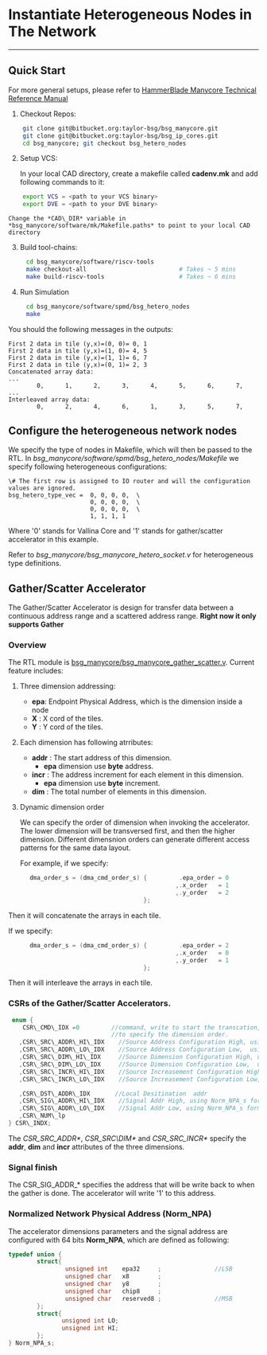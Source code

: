 # Instantiate Heterogeneous Nodes in The Network
---
## Quick Start

For more general setups, please refer to [HammerBlade Manycore 
Technical Reference Manual](https://docs.google.com/document/d/1b2g2nnMYidMkcn6iHJ9NGjpQYfZeWEmMdLeO_3nLtgo/edit?usp=sharing)


1. Checkout Repos:
```bash
    git clone git@bitbucket.org:taylor-bsg/bsg_manycore.git 
    git clone git@bitbucket.org:taylor-bsg/bsg_ip_cores.git 
    cd bsg_manycore; git checkout bsg_hetero_nodes
```

2. Setup VCS:

     In your local CAD directory, create a makefile called **cadenv.mk** and add following commands to it:
```bash
    export VCS = <path to your VCS binary>
    export DVE = <path to your DVE binary>
```
    Change the *CAD\_DIR* variable in *bsg_manycore/software/mk/Makefile.paths* to point to your local CAD directory

3. Build tool-chains:
```bash
     cd bsg_manycore/software/riscv-tools
     make checkout-all                          # Takes ~ 5 mins
     make build-riscv-tools                     # Takes ~ 6 mins
```
4. Run Simulation
```bash
     cd bsg_manycore/software/spmd/bsg_hetero_nodes
     make
```
   You should the following messages in the outputs:
```
First 2 data in tile (y,x)=(0, 0)= 0, 1
First 2 data in tile (y,x)=(1, 0)= 4, 5
First 2 data in tile (y,x)=(1, 1)= 6, 7
First 2 data in tile (y,x)=(0, 1)= 2, 3
Concatenated array data:
...
        0,      1,      2,      3,      4,      5,      6,      7,
...
Interleaved array data:
        0,      2,      4,      6,      1,      3,      5,      7,
```

## Configure the heterogeneous network nodes

We specify the type of nodes in Makefile, which will then be passed to the RTL. In *bsg_manycore/software/spmd/bsg\_hetero\_nodes/Makefile*  we specify following heterogeneous configurations:
```
\# The first row is assigned to IO router and will the configuration values are ignored.
bsg_hetero_type_vec =  0, 0, 0, 0,  \
                       0, 0, 0, 0,  \
                       0, 0, 0, 0,  \
                       1, 1, 1, 1
```
Where '0' stands for Vallina Core and '1' stands for gather/scatter accelerator in this example. 

Refer to *bsg\_manycore/bsg\_manycore\_hetero\_socket.v* for heterogeneous type definitions.

## Gather/Scatter Accelerator

The Gather/Scatter Accelerator is design for transfer data between a continuous address range and a scattered address range. **Right now it only supports Gather**

### Overview
The RTL module is  [bsg\_manycore/bsg\_manycore\_gather\_scatter.v](https://bitbucket.org/taylor-bsg/bsg_manycore/src/bsg_hetero_nodes/v/bsg_manycore_hetero_socket.v). Current feature includes:

1. Three dimension addressing:
      * **epa**: Endpoint Physical Address, which is the dimension inside a node
      * **X**  : X cord of the tiles.
      * **Y**  : Y cord of the tiles.
2. Each dimension has following atrributes:   
      * **addr**  : The start address of this dimension.
          * **epa** dimension use **byte** address. 
      * **incr**  : The address increment for each element in this dimension.
          * **epa** dimension use **byte** increment.
      * **dim**   : The total number of elements in this dimension. 
3. Dynamic dimension order
   
   We can specify the order of dimension when invoking the accelerator. The lower dimension will be transversed first, and then the higher dimension. Different dimensnion orders can generate different access patterns for the same data layout. 

   For example, if we specify:
```c++
      dma_order_s = (dma_cmd_order_s) {         .epa_order = 0
                                               ,.x_order   = 1
                                               ,.y_order   = 2
                                      };
```
 Then it will concatenate the arrays in each tile. 

  If we specify:
```c++
      dma_order_s = (dma_cmd_order_s) {         .epa_order = 2
                                               ,.x_order   = 0
                                               ,.y_order   = 1
                                      };
```
 Then it will interleave the arrays in each tile. 

### CSRs of the Gather/Scatter Accelerators.

```c++
 enum {
    CSR\_CMD\_IDX =0         //command, write to start the transcation, using dma_cmd_order_s 
                             //to specify the dimension order.
   ,CSR\_SRC\_ADDR\_HI\_IDX    //Source Address Configuration High, using Norm_NPA_s format
   ,CSR\_SRC\_ADDR\_LO\_IDX    //Source Address Configuration Low,  using Norm_NPA_s format
   ,CSR\_SRC\_DIM\_HI\_IDX     //Source Dimension Configuration High, using Norm_NPA_s format
   ,CSR\_SRC\_DIM\_LO\_IDX     //Source Dimension Configuration Low,  using Norm_NPA_s format
   ,CSR\_SRC\_INCR\_HI\_IDX    //Source Increasement Configuration High, using Norm_NPA_s format
   ,CSR\_SRC\_INCR\_LO\_IDX    //Source Increasement Configuration Low,  using Norm_NPA_s format

   ,CSR\_DST\_ADDR\_IDX       //Local Desitination  addr
   ,CSR\_SIG\_ADDR\_HI\_IDX    //Signal Addr High, using Norm_NPA_s format
   ,CSR\_SIG\_ADDR\_LO\_IDX    //Signal Addr Low, using Norm_NPA_s format
   ,CSR\_NUM\_lp
} CSR\_INDX;
```

The _CSR\_SRC\_ADDR\*_, _CSR\_SRC\DIM\*_ and _CSR\_SRC\_INCR\*_ specify the **addr**, **dim** and **incr** attributes of the three dimensions. 

### Signal finish

The CSR\_SIG\_ADDR\_\* specifies the address that will be write back to when the gather is done. The accelerator will write '1' to this address. 

### Normalized Network Physical Address (Norm_NPA)

The accelerator dimensions parameters and the signal address are configured with 64 bits **Norm_NPA**, which are defined as following:

```c++
typedef union {
        struct{ 
                unsigned int    epa32     ;               //LSB
                unsigned char   x8        ;
                unsigned char   y8        ;
                unsigned char   chip8     ;
                unsigned char   reserved8 ;               //MSB
        };
        struct{
               unsigned int LO;
               unsigned int HI;
        };
} Norm_NPA_s;
```
